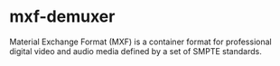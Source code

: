 # mxf-demuxer
Material Exchange Format (MXF) is a container format for professional digital video and audio media defined by a set of SMPTE standards.
